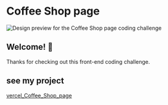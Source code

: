 # Coffee Shop page

![Design preview for the Coffee Shop page coding challenge](/task.png)

## Welcome! 👋

Thanks for checking out this front-end coding challenge.

## see my project
[vercel_Coffee_Shop_page](https://gdg-tasks-8ft3.vercel.app/)
